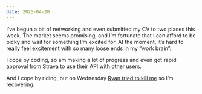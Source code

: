 ```yaml
---
date: 2025-04-20
---
```


I’ve begun a bit of networking and even submitted my CV to two places this week. The market seems promising, and I’m fortunate that I can afford to be picky and wait for something I’m excited for. At the moment, it’s hard to really feel excitement with so many loose ends in my “work brain”.

I cope by coding, so am making a lot of progress and even got rapid approval from Strava to use their API with other users.

And I cope by riding, but on Wednesday [Ryan tried to kill me](https://www.strava.com/activities/14260576530) so I’m recovering. 